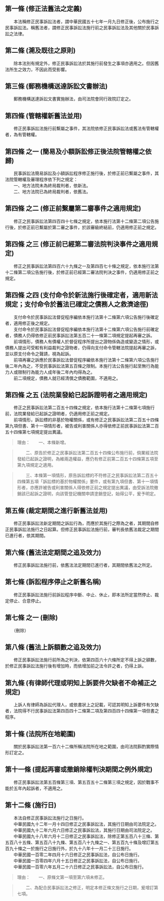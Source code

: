 第一條 (修正法舊法之定義)
-------------------------
　　本法稱修正民事訴訟法者，謂中華民國五十七年一月九日修正後，公布施行之民事訴訟法。稱舊法者，謂修正民事訴訟法施行前之民事訴訟法及其他關於民事訴訟之法律。  


第二條 (溯及既往之原則)
-----------------------
　　除本法別有規定外，修正民事訴訟法於其施行前發生之事項亦適用之。但因舊法所生之效力，不因此而受影響。  


第三條 (郵務機構送達訴訟文書辦法)
---------------------------------
　　郵務機構送達訴訟文書實施辦法，由司法院會同行政院訂定之。  


第四條 (管轄權新舊法並用)
-------------------------
　　修正民事訴訟法施行前繫屬之事件，其法院依修正民事訴訟法或舊法有管轄權者，為有管轄權。  


第四條 之一 (簡易及小額訴訟修正後法院管轄權之依歸)
--------------------------------------------------
　　民事訴訟法簡易訴訟及小額訴訟程序修正施行後，於修正前已繫屬之事件，其法院管轄權及審理程序依下列之規定：  
　　一、地方法院未為終局裁判者，依新法。  
　　二、地方法院已為終局裁判者，依舊法。  


第四條 之二 (修正前繫屬第二審事件之適用規定)
--------------------------------------------
　　修正之民事訴訟法第四百四十七條之規定，依本施行法第十二條第二項公告施行後，於修正前已繫屬於第二審之事件，於該審級終結前，仍適用修正前之規定。  


第四條 之三 (修正前已經第二審法院判決事件之適用規定)
----------------------------------------------------
　　修正之民事訴訟法第四百六十九條之一及第四百七十條之規定，依本施行法第十二條第二項公告施行後，於修正前已經第二審法院判決之事件，仍適用修正前之規定。  


第四條 之四 (支付命令於新法施行後確定者，適用新法規定；支付命令於舊法已確定之債務人之救濟途徑)
----------------------------------------------------------------------------------------------
　　支付命令於民事訴訟法督促程序編依本施行法第十二條第六項公告施行後確定者，適用修正後之規定。  
　　支付命令於民事訴訟法督促程序編依本施行法第十二條第六項公告施行前確定者，債務人仍得依修正前民事訴訟法第五百二十一條第二項規定提起再審之訴。  
　　前項情形，債務人有債權人於督促程序所提出之證物係偽造或變造之情形，或債務人提出可受較有利益裁判之證物者，仍得向支付命令管轄法院提起再審之訴，並以原支付命令之聲請，視為起訴。  
　　前項再審之訴應於民事訴訟法督促程序編依本施行法第十二條第六項公告施行後二年內為之，不受民事訴訟法第五百條之限制。本施行法公告施行起至無行為能力人或限制行為能力人成年後二年內均得為之。  
　　前二項規定，債務人就已經清償之債務範圍，不適用之。  


第四條 之五 (法院業發給已起訴證明者之適用規定)
----------------------------------------------
　　修正之民事訴訟法第二百五十四條之規定，依本施行法第十二條第七項施行前，法院業發給已起訴之證明者，仍適用修正前之規定。  
　　前項情形，訴訟標的非基於物權關係，或有修正之民事訴訟法第二百五十四條第九項但書、第十一項情形者，被告或利害關係人亦得依修正前民事訴訟法第二百五十四條第七項規定提出異議。  
> 理由：　　一、本條新增。

> 　　二、原告於修正之民事訴訟法第二百五十四條公布施行前，倘業經法院發給已起訴之證明，為維兩造權益，應仍有修正前第二百五十四條第五項至第九項規定之適用。

> 　　三、本條第一項情形，原告訴訟標的不符修正之民事訴訟法第二百五十四條第五項「訴訟標的基於物權關係」要件，或有第九項但書、第十一項情形者，亦應許被告或利害關係人得依修正前之規定提出異議，由受訴法院撤銷該已起訴之證明，向該管登記機關申請塗銷登記，始得公平，爰予明定。



第五條 (裁定期間之進行新舊法並用)
---------------------------------
　　修正民事訴訟法新定期間之訴訟行為，而應於其施行之際為之者，其期間自修正民事訴訟法施行之日起算。但修正民事訴訟法施行前，審判長依舊法裁定之期間已進行者，依其期間。  


第六條 (舊法法定期間之追及效力)
-------------------------------
　　修正民事訴訟法施行前，依舊法法定期間已進行者，其期間依舊法之所定。  


第七條 (訴訟程序停止之新舊名稱)
-------------------------------
　　修正民事訴訟法施行前訴訟程序中斷、中止、休止，即本法所定當然停止、裁定停止、合意停止。  


第七條 之一 (刪除)
------------------
　　（刪除）  


第八條 (舊法上訴額數之追及效力)
-------------------------------
　　修正民事訴訟法施行前所為之判決，依第四百六十六條所定不得上訴之額數，於修正民事訴訟法施行後有增加時，而依增加前之法令許之者，仍得上訴。  


第九條 (有律師代理或明知上訴要件欠缺者不命補正之規定)
-----------------------------------------------------
　　上訴人有律師為訴訟代理人，或依書狀上之記載，可認其明知上訴要件有欠缺者，法院得不行民事訴訟法第四百四十二條第二項及第四百四十四條第一項但書之程序。  


第十條 (法院所在地範圍)
-----------------------
　　關於民事訴訟法第一百六十二條所稱法院所在地之範圍，由司法院斟酌實際情形訂定之。  


第十一條 (提起再審或撤銷除權判決期間之例外規定)
-----------------------------------------------
　　修正民事訴訟法第五百條第三項、第五百五十二條第三項之規定，因於戰事不能於五年內起訴者，不適用之。  


第十二條 (施行日)
-----------------
　　本法自修正民事訴訟法施行之日施行。  
　　中華民國九十二年一月十四日修正之民事訴訟法，其施行日期由司法院定之。  
　　中華民國九十二年六月六日修正之民事訴訟法，其施行日期由司法院定之。  
　　中華民國九十八年六月十二日修正之民事訴訟法，除修正第五百八十三條、第五百八十五條、第五百八十九條、第五百八十九條之一、第五百九十條及增訂第五百九十條之一於施行之日施行外，於九十八年十一月二十三日施行。  
　　中華民國一百零二年四月十六日修正之民事訴訟法，自公布日施行。  
　　中華民國一百零四年六月十五日修正之民事訴訟法，自公布日施行。  
　　中華民國一百零六年五月二十六日修正之民事訴訟法，自公布日施行。  
> 理由：　　一、原條文第一項至第六項未修正。

> 　　二、為配合民事訴訟法之修正，明定本修正條文施行之日期，爰增訂第七項。